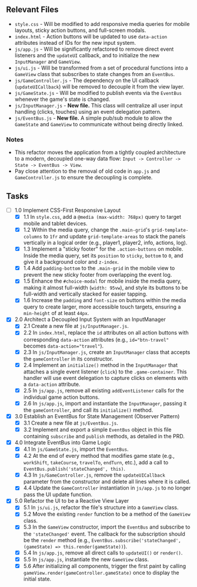 ## Relevant Files

-   `style.css` - Will be modified to add responsive media queries for mobile layouts, sticky action buttons, and full-screen modals.
-   `index.html` - Action buttons will be updated to use `data-action` attributes instead of IDs for the new input system.
-   `js/app.js` - Will be significantly refactored to remove direct event listeners and the `updateUI` callback, and to initialize the new `InputManager` and `GameView`.
-   `js/ui.js` - Will be transformed from a set of procedural functions into a `GameView` class that subscribes to state changes from an `EventBus`.
-   `js/GameController.js` - The dependency on the UI callback (`updateUICallback`) will be removed to decouple it from the view layer.
-   `js/GameState.js` - Will be modified to publish events via the `EventBus` whenever the game's state is changed.
-   `js/InputManager.js` - **New file.** This class will centralize all user input handling (clicks, touches) using an event delegation pattern.
-   `js/EventBus.js` - **New file.** A simple pub/sub module to allow the `GameState` and `GameView` to communicate without being directly linked.

### Notes

-   This refactor moves the application from a tightly coupled architecture to a modern, decoupled one-way data flow: `Input -> Controller -> State -> EventBus -> View`.
-   Pay close attention to the removal of old code in `app.js` and `GameController.js` to ensure the decoupling is complete.

## Tasks

-   [ ] 1.0 Implement CSS-First Responsive Layout
    -   [x] 1.1 In `style.css`, add a `@media (max-width: 768px)` query to target mobile and tablet devices.
    -   [x] 1.2 Within the media query, change the `.main-grid`'s `grid-template-columns` to `1fr` and update `grid-template-areas` to stack the panels vertically in a logical order (e.g., player1, player2, info, actions, log).
    -   [x] 1.3 Implement a "sticky footer" for the `.action-buttons` on mobile. Inside the media query, set its `position` to `sticky`, `bottom` to `0`, and give it a background color and `z-index`.
    -   [x] 1.4 Add `padding-bottom` to the `.main-grid` in the mobile view to prevent the new sticky footer from overlapping the event log.
    -   [x] 1.5 Enhance the `#choice-modal` for mobile inside the media query, making it almost full-width (`width: 95vw`), and style its buttons to be full-width and vertically stacked for easier tapping.
    -   [x] 1.6 Increase the `padding` and `font-size` on buttons within the media query to create larger, more accessible touch targets, ensuring a `min-height` of at least `44px`.
-   [x] 2.0 Architect a Decoupled Input System with an InputManager
    -   [x] 2.1 Create a new file at `js/InputManager.js`.
    -   [x] 2.2 In `index.html`, replace the `id` attributes on all action buttons with corresponding `data-action` attributes (e.g., `id="btn-travel"` becomes `data-action="travel"`).
    -   [x] 2.3 In `js/InputManager.js`, create an `InputManager` class that accepts the `gameController` in its constructor.
    -   [x] 2.4 Implement an `initialize()` method in the `InputManager` that attaches a single event listener (`click`) to the `.game-container`. This handler will use event delegation to capture clicks on elements with a `data-action` attribute.
    -   [x] 2.5 In `js/app.js`, remove all existing `addEventListener` calls for the individual game action buttons.
    -   [x] 2.6 In `js/app.js`, import and instantiate the `InputManager`, passing it the `gameController`, and call its `initialize()` method.
-   [x] 3.0 Establish an EventBus for State Management (Observer Pattern)
    -   [x] 3.1 Create a new file at `js/EventBus.js`.
    -   [x] 3.2 Implement and export a simple `EventBus` object in this file containing `subscribe` and `publish` methods, as detailed in the PRD.
-   [x] 4.0 Integrate EventBus into Game Logic
    -   [x] 4.1 In `js/GameState.js`, import the `EventBus`.
    -   [x] 4.2 At the end of every method that modifies game state (e.g., `workShift`, `takeCourse`, `travelTo`, `endTurn`, etc.), add a call to `EventBus.publish('stateChanged', this)`.
    -   [x] 4.3 In `js/GameController.js`, remove the `updateUICallback` parameter from the constructor and delete all lines where it is called.
    -   [x] 4.4 Update the `GameController` instantiation in `js/app.js` to no longer pass the UI update function.
-   [x] 5.0 Refactor the UI to be a Reactive View Layer
    -   [x] 5.1 In `js/ui.js`, refactor the file's structure into a `GameView` class.
    -   [x] 5.2 Move the existing `render` function to be a method of the `GameView` class.
    -   [x] 5.3 In the `GameView` constructor, import the `EventBus` and subscribe to the `'stateChanged'` event. The callback for the subscription should be the `render` method (e.g., `EventBus.subscribe('stateChanged', (gameState) => this.render(gameState))`).
    -   [x] 5.4 In `js/app.js`, remove all direct calls to `updateUI()` or `render()`.
    -   [x] 5.5 In `js/app.js`, instantiate the new `GameView` class.
    -   [x] 5.6 After initializing all components, trigger the first paint by calling `gameView.render(gameController.gameState)` once to display the initial state.